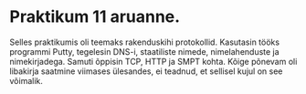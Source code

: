# Praktikum 11 aruanne.

Selles praktikumis oli teemaks rakenduskihi protokollid. Kasutasin tööks programmi Putty, tegelesin DNS-i, staatiliste nimede, nimelahenduste ja nimekirjadega. Samuti õppisin TCP, HTTP ja SMPT kohta. Kõige põnevam oli libakirja saatmine viimases ülesandes, ei teadnud, et sellisel kujul on see võimalik. 
